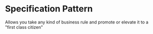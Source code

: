# Specification Pattern

Allows you take any kind of business rule and promote or elevate it to a "first class citizen"
